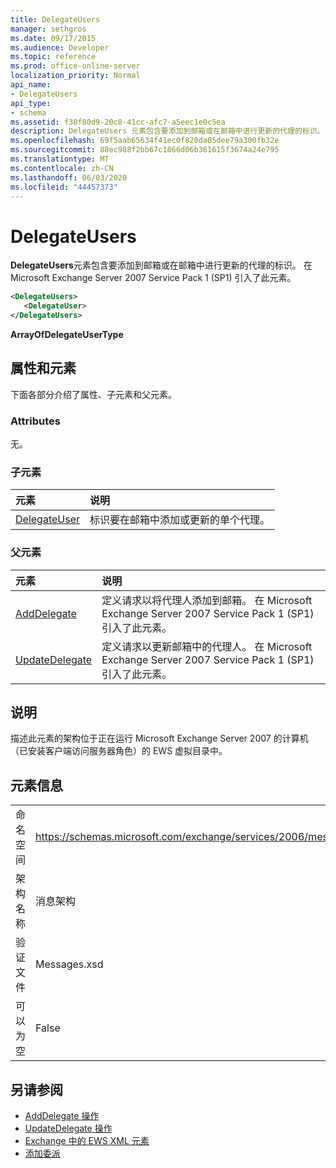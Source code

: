 ```yaml
---
title: DelegateUsers
manager: sethgros
ms.date: 09/17/2015
ms.audience: Developer
ms.topic: reference
ms.prod: office-online-server
localization_priority: Normal
api_name:
- DelegateUsers
api_type:
- schema
ms.assetid: f30f80d9-20c8-41cc-afc7-a5eec1e0c5ea
description: DelegateUsers 元素包含要添加到邮箱或在邮箱中进行更新的代理的标识。 在 Microsoft Exchange Server 2007 Service Pack 1 (SP1) 引入了此元素。
ms.openlocfilehash: 69f5aab65634f41ec0f820da05dee79a300fb32e
ms.sourcegitcommit: 88ec988f2bb67c1866d06b361615f3674a24e795
ms.translationtype: MT
ms.contentlocale: zh-CN
ms.lasthandoff: 06/03/2020
ms.locfileid: "44457373"
---
```

# <a name="delegateusers"></a>DelegateUsers

**DelegateUsers**元素包含要添加到邮箱或在邮箱中进行更新的代理的标识。 在 Microsoft Exchange Server 2007 Service Pack 1 (SP1) 引入了此元素。 
  
```xml
<DelegateUsers>
   <DelegateUser>
</DelegateUsers>
```

**ArrayOfDelegateUserType**

## <a name="attributes-and-elements"></a>属性和元素

下面各部分介绍了属性、子元素和父元素。
  
### <a name="attributes"></a>Attributes

无。
  
### <a name="child-elements"></a>子元素

|**元素**|**说明**|
|:-----|:-----|
|[DelegateUser](delegateuser.md) <br/> |标识要在邮箱中添加或更新的单个代理。  <br/> |
   
### <a name="parent-elements"></a>父元素

|**元素**|**说明**|
|:-----|:-----|
|[AddDelegate](adddelegate.md) <br/> |定义请求以将代理人添加到邮箱。 在 Microsoft Exchange Server 2007 Service Pack 1 (SP1) 引入了此元素。  <br/> |
|[UpdateDelegate](updatedelegate.md) <br/> |定义请求以更新邮箱中的代理人。 在 Microsoft Exchange Server 2007 Service Pack 1 (SP1) 引入了此元素。  <br/> |
   
## <a name="remarks"></a>说明

描述此元素的架构位于正在运行 Microsoft Exchange Server 2007 的计算机（已安装客户端访问服务器角色）的 EWS 虚拟目录中。
  
## <a name="element-information"></a>元素信息

|||
|:-----|:-----|
|命名空间  <br/> |https://schemas.microsoft.com/exchange/services/2006/messages  <br/> |
|架构名称  <br/> |消息架构  <br/> |
|验证文件  <br/> |Messages.xsd  <br/> |
|可以为空  <br/> |False  <br/> |
   
## <a name="see-also"></a>另请参阅

- [AddDelegate 操作](adddelegate-operation.md) 
- [UpdateDelegate 操作](updatedelegate-operation.md)
- [Exchange 中的 EWS XML 元素](ews-xml-elements-in-exchange.md)
- [添加委派](https://msdn.microsoft.com/library/3a744150-66a3-4a13-9433-793603ba5038%28Office.15%29.aspx)

